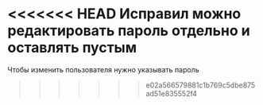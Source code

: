 <<<<<<< HEAD
Исправил можно редактировать пароль отдельно и оставлять пустым
=======
Чтобы изменить пользователя нужно указывать пароль
>>>>>>> e02a566579881c1b769c5dbe875ad51e835552f4
